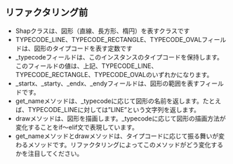 ## リファクタリング前
- Shapクラスは、図形（直線、長方形、楕円）を表すクラスです
- TYPECODE_LINE、TYPECODE_RECTANGLE、TYPECODE_OVALフィールドは、図形のタイプコードを表す定数です
- _typecodeフィールドは、このインスタンスのタイプコードを保持します。このフィールドの値は、上記、TYPECODE_LINE、TYPECODE_RECTANGLE、TYPECODE_OVALのいずれかになります。
- _startx、_starty、_endx、_endyフィールドは、図形の範囲を表すフィールドです。
- get_nameメソッドは、_typecodeに応じて図形の名前を返します。たとえば、TYPECODE_LINEに対しては”LINE”という文字列を返します。
- drawメソッドは、図形を描画します。_typecodeに応じて図形の描画方法が変化することをif〜elif文で表現しています。
- get_nameメソッドとdrawメソッドは、タイプコードに応じて振る舞いが変わるメソッドです。リファクタリングによってこのメソッドがどう変化するかを注目してください。